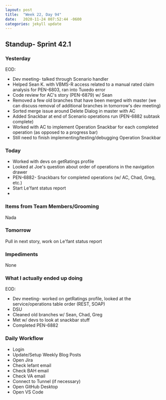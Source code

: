 ```yaml
---
layout: post
title:  "Week 22, Day 94"
date:   2020-11-24 007:52:44 -0600
categories: jekyll update
---
```


## Standup- Sprint 42.1
  
### Yesterday
EOD:
* Dev meeting- talked through Scenario handler
* Helped Sean K. with VBMS-R access related to a manual rated claim analysis for PEN-6803, ran into Tuxedo error
* Code review for AC's story (PEN-6879) w/ Sean
* Removed a few old branches that have been merged with master (we can discuss removal of additional branches in tomorrow's dev meeting)
* Sorted merge issue around Delete Dialog in master with AC
* Added Snackbar at end of Scenario operations run (PEN-6882 subtask complete)
* Worked with AC to implement Operation Snackbar for each completed operation (as opposed to a progress bar)
* Still need to finish implementing/testing/debugging Operation Snackbar

### Today
* Worked with devs on getRatings profile
* Looked at Joe's question about order of operations in the navigation drawer
* PEN-6882- Snackbars for completed operations (w/ AC, Chad, Greg, etc.)   
* Start Le'fant status report
*  
### Items from Team Members/Grooming
Nada
### Tomorrow
Pull in next story, work on Le'fant status report 
### Impediments
None
### What I actually ended up doing
EOD:
* Dev meeting- worked on getRatings profile, looked at the service/operations table order (REST, SOAP)
* DSU
* Cleaned old branches w/ Sean, Chad, Greg
* Met w/ devs to look at snackbar stuff
* Completed PEN-6882

### Daily Workflow
* Login
* Update/Setup Weekly Blog Posts
* Open Jira
* Check lefant email
* Check BAH email
* Check VA email
* Connect to Tunnel (if necessary)
* Open GitHub Desktop
* Open VS Code

